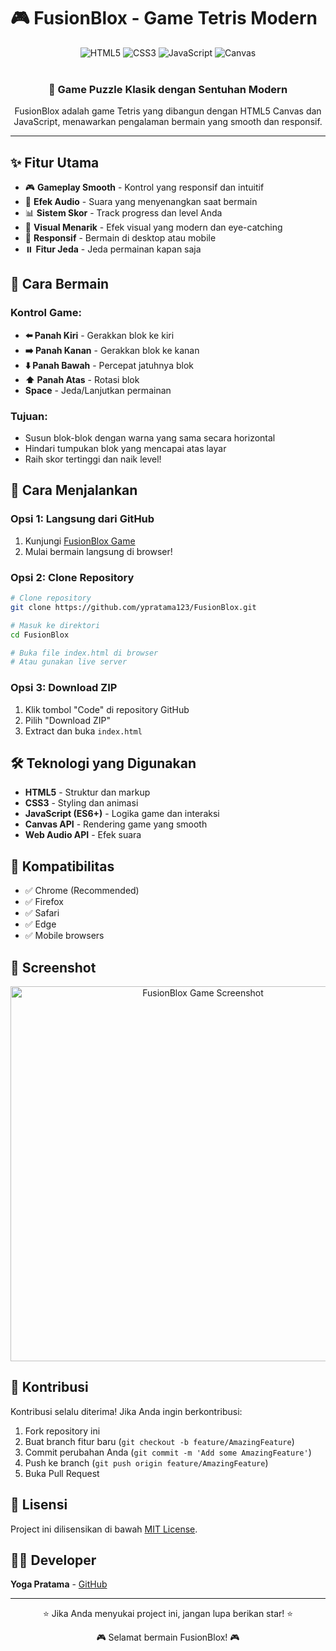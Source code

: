 # 🎮 FusionBlox - Game Tetris Modern

<div align="center">
  <img src="https://img.shields.io/badge/HTML5-E34F26?style=for-the-badge&logo=html5&logoColor=white" alt="HTML5">
  <img src="https://img.shields.io/badge/CSS3-1572B6?style=for-the-badge&logo=css3&logoColor=white" alt="CSS3">
  <img src="https://img.shields.io/badge/JavaScript-F7DF1E?style=for-the-badge&logo=javascript&logoColor=black" alt="JavaScript">
  <img src="https://img.shields.io/badge/Canvas-000000?style=for-the-badge&logo=canvas&logoColor=white" alt="Canvas">
</div>

<br>

<div align="center">
  <h3>🎯 Game Puzzle Klasik dengan Sentuhan Modern</h3>
  <p>FusionBlox adalah game Tetris yang dibangun dengan HTML5 Canvas dan JavaScript, menawarkan pengalaman bermain yang smooth dan responsif.</p>
</div>

---

## ✨ Fitur Utama

- 🎮 **Gameplay Smooth** - Kontrol yang responsif dan intuitif
- 🎵 **Efek Audio** - Suara yang menyenangkan saat bermain
- 📊 **Sistem Skor** - Track progress dan level Anda
- 🎨 **Visual Menarik** - Efek visual yang modern dan eye-catching
- 📱 **Responsif** - Bermain di desktop atau mobile
- ⏸️ **Fitur Jeda** - Jeda permainan kapan saja

## 🎯 Cara Bermain

### Kontrol Game:
- **⬅️ Panah Kiri** - Gerakkan blok ke kiri
- **➡️ Panah Kanan** - Gerakkan blok ke kanan  
- **⬇️ Panah Bawah** - Percepat jatuhnya blok
- **⬆️ Panah Atas** - Rotasi blok
- **Space** - Jeda/Lanjutkan permainan

### Tujuan:
- Susun blok-blok dengan warna yang sama secara horizontal
- Hindari tumpukan blok yang mencapai atas layar
- Raih skor tertinggi dan naik level!

## 🚀 Cara Menjalankan

### Opsi 1: Langsung dari GitHub
1. Kunjungi [FusionBlox Game](https://ypratama123.github.io/FusionBlox/)
2. Mulai bermain langsung di browser!

### Opsi 2: Clone Repository
```bash
# Clone repository
git clone https://github.com/ypratama123/FusionBlox.git

# Masuk ke direktori
cd FusionBlox

# Buka file index.html di browser
# Atau gunakan live server
```

### Opsi 3: Download ZIP
1. Klik tombol "Code" di repository GitHub
2. Pilih "Download ZIP"
3. Extract dan buka `index.html`

## 🛠️ Teknologi yang Digunakan

- **HTML5** - Struktur dan markup
- **CSS3** - Styling dan animasi
- **JavaScript (ES6+)** - Logika game dan interaksi
- **Canvas API** - Rendering game yang smooth
- **Web Audio API** - Efek suara

## 📱 Kompatibilitas

- ✅ Chrome (Recommended)
- ✅ Firefox
- ✅ Safari
- ✅ Edge
- ✅ Mobile browsers

## 🎨 Screenshot

<div align="center">
  <img src="https://via.placeholder.com/600x400/2c3e50/ffffff?text=FusionBlox+Game+Screenshot" alt="FusionBlox Game Screenshot" width="600">
</div>

## 🤝 Kontribusi

Kontribusi selalu diterima! Jika Anda ingin berkontribusi:

1. Fork repository ini
2. Buat branch fitur baru (`git checkout -b feature/AmazingFeature`)
3. Commit perubahan Anda (`git commit -m 'Add some AmazingFeature'`)
4. Push ke branch (`git push origin feature/AmazingFeature`)
5. Buka Pull Request

## 📄 Lisensi

Project ini dilisensikan di bawah [MIT License](LICENSE).

## 👨‍💻 Developer

**Yoga Pratama** - [GitHub](https://github.com/ypratama123)

---

<div align="center">
  <p>⭐ Jika Anda menyukai project ini, jangan lupa berikan star! ⭐</p>
  <p>🎮 Selamat bermain FusionBlox! 🎮</p>
</div> 